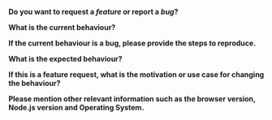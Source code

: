 <!-- Please don't delete this template or we'll close your issue -->

<!-- Before creating an issue please make sure you are using the latest version of the component. -->

**Do you want to request a _feature_ or report a _bug_?**

<!-- Please ask questions on the component Slack channel. -->

<!-- Issues which contain questions or support requests will be closed. -->

**What is the current behaviour?**

**If the current behaviour is a bug, please provide the steps to reproduce.**

<!-- A great way to do this is to provide a Short, Self Contained, Correct, Example http://sscce.org/ as a gist, if possible! -->

**What is the expected behaviour?**

**If this is a feature request, what is the motivation or use case for changing
the behaviour?**

**Please mention other relevant information such as the browser version, Node.js
version and Operating System.**
